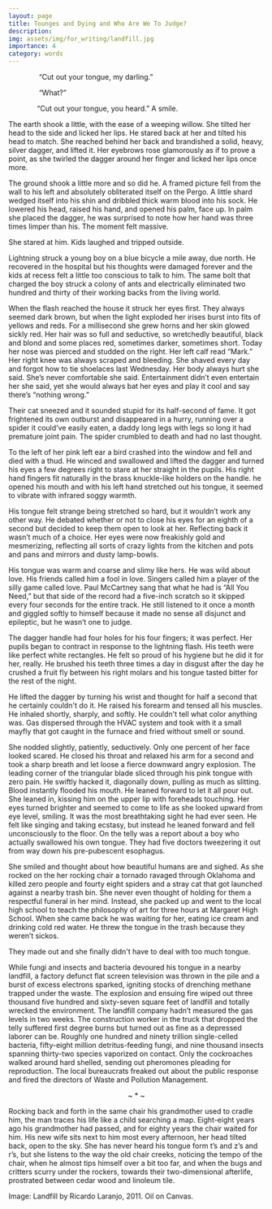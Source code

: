 ```yaml
---
layout: page
title: Tounges and Dying and Who Are We To Judge?
description: 
img: assets/img/for_writing/landfill.jpg
importance: 4
category: words
---
```

&emsp;&emsp;&emsp;&emsp; “Cut out your tongue, my darling.”

&emsp;&emsp;&emsp;&emsp; “What?”

&emsp;&emsp;&emsp;&emsp;“Cut out your tongue, you heard.” A smile.

The earth shook a little, with the ease of a weeping willow. She tilted her head to the side and licked her lips. He stared back at her and tilted his head to match. She reached behind her back and brandished a solid, heavy, silver dagger, and lifted it. Her eyebrows rose glamorously as if to prove a point, as she twirled the dagger around her finger and licked her lips once more. 

The ground shook a little more and so did he. A framed picture fell from the wall to his left and absolutely obliterated itself on the Pergo. A little shard wedged itself into his shin and dribbled thick warm blood into his sock. He lowered his head, raised his hand, and opened his palm, face up. In palm she placed the dagger, he was surprised to note how her hand was three times limper than his. The moment felt massive.

She stared at him. Kids laughed and tripped outside. 

Lightning struck a young boy on a blue bicycle a mile away, due north. He recovered in the hospital but his thoughts were damaged forever and the kids at recess felt a little too conscious to talk to him. The same bolt that charged the boy struck a colony of ants and electrically eliminated two hundred and thirty of their working backs from the living world. 

When the flash reached the house it struck her eyes first. They always seemed dark brown, but when the light exploded her irises burst into fits of yellows and reds. For a millisecond she grew horns and her skin glowed sickly red. Her hair was so full and seductive, so wretchedly beautiful, black and blond and some places red, sometimes darker, sometimes short. Today her nose was pierced and studded on the right. Her left calf read “Mark.” Her right knee was always scraped and bleeding. She shaved every day and forgot how to tie shoelaces last Wednesday. Her body always hurt she said. She’s never comfortable she said. Entertainment didn’t even entertain her she said, yet she would always bat her eyes and play it cool and say there’s “nothing wrong.”

Their cat sneezed and it sounded stupid for its half-second of fame. It got frightened its own outburst and disappeared in a hurry, running over a spider it could’ve easily eaten, a daddy long legs with legs so long it had premature joint pain. The spider crumbled to death and had no last thought.

To the left of her pink left ear a bird crashed into the window and fell and died with a thud. He winced and swallowed and lifted the dagger and turned his eyes a few degrees right to stare at her straight in the pupils. His right hand fingers fit naturally in the brass knuckle-like holders on the handle. he opened his mouth and with his left hand stretched out his tongue, it seemed to vibrate with infrared soggy warmth.

His tongue felt strange being stretched so hard, but it wouldn’t work any other way. He debated whether or not to close his eyes for an eighth of a second but decided to keep them open to look at her. Reflecting back it wasn’t much of a choice. Her eyes were now freakishly gold and mesmerizing, reflecting all sorts of crazy lights from the kitchen and pots and pans and mirrors and dusty lamp-bowls.

His tongue was warm and coarse and slimy like hers. He was wild about love. His friends called him a fool in love. Singers called him a player of the silly game called love. Paul McCartney sang that what he had is “All You Need,” but that side of the record had a five-inch scratch so it skipped every four seconds for the entire track. He still listened to it once a month and giggled softly to himself because it made no sense all disjunct and epileptic, but he wasn’t one to judge. 

The dagger handle had four holes for his four fingers; it was perfect. Her pupils began to contract in response to the lightning flash. His teeth were like perfect white rectangles. He felt so proud of his hygiene but he did it for her, really. He brushed his teeth three times a day in disgust after the day he crushed a fruit fly between his right molars and his tongue tasted bitter for the rest of the night.

He lifted the dagger by turning his wrist and thought for half a second that he certainly couldn't do it. He raised his forearm and tensed all his muscles. He inhaled shortly, sharply, and softly. He couldn't tell what color anything was. Gas dispersed through the HVAC system and took with it a small mayfly that got caught in the furnace and fried without smell or sound.

She nodded slightly, patiently, seductively. Only one percent of her face looked scared. He closed his throat and relaxed his arm for a second and took a sharp breath and let loose a fierce downward angry explosion. The leading corner of the triangular blade sliced through his pink tongue with zero pain. He swiftly hacked it, diagonally down, pulling as much as slitting. Blood instantly flooded his mouth. He leaned forward to let it all pour out. She leaned in, kissing him on the upper lip with foreheads touching. Her eyes turned brighter and seemed to come to life as she looked upward from eye level, smiling. It was the most breathtaking sight he had ever seen. He felt like singing and taking ecstasy, but instead he leaned forward and fell unconsciously to the floor. On the telly was a report about a boy who actually swallowed his own tongue. They had five doctors tweezering it out from way down his pre-pubescent esophagus.

She smiled and thought about how beautiful humans are and sighed. As she rocked on the her rocking chair a tornado ravaged through Oklahoma and killed zero people and fourty eight spiders and a stray cat that got launched against a nearby trash bin. She never even thought of holding for them a respectful funeral in her mind. Instead, she packed up and went to the local high school to teach the philosophy of art for three hours at Margaret High School. When she came back he was waiting for her, eating ice cream and drinking cold red water. He threw the tongue in the trash because they weren’t sickos.

They made out and she finally didn't have to deal with too much tongue.

While fungi and insects and bacteria devoured his tongue in a nearby landfill, a factory defunct flat screen television was thrown in the pile and a burst of excess electrons sparked, igniting stocks of drenching methane trapped under the waste. The explosion and ensuing fire wiped out three thousand five hundred and sixty-seven square feet of landfill and totally wrecked the environment. The landfill company hadn’t measured the gas levels in two weeks. The construction worker in the truck that dropped the telly suffered first degree burns but turned out as fine as a depressed laborer can be. Roughly one hundred and ninety trillion single-celled bacteria, fifty-eight million detritus-feeding fungi, and nine thousand insects spanning thirty-two species vaporized on contact. Only the cockroaches walked around hard shelled, sending out pheromones pleading for reproduction. The local bureaucrats freaked out about the public response and fired the directors of Waste and Pollution Management. 

<p><center> ~ * ~ </center></p>

Rocking back and forth in the same chair his grandmother used to cradle him, the man traces his life like a child searching a map. Eight-eight years ago his grandmother had passed, and for eighty years the chair waited for him. His new wife sits next to him most every afternoon, her head tilted back, open to the sky. She has never heard his tongue form t’s and z’s and r’s, but she listens to the way the old chair creeks, noticing the tempo of the chair, when he almost tips himself over a bit too far, and when the bugs and critters scurry under the rockers, towards their two-dimensional afterlife, prostrated between cedar wood and linoleum tile.



Image: Landfill by Ricardo Laranjo, 2011. Oil on Canvas. 